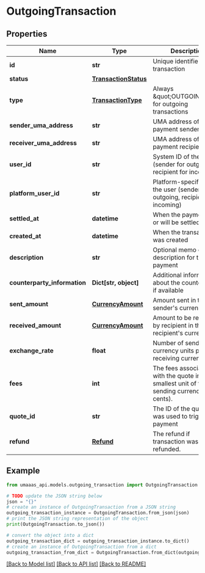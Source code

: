 # OutgoingTransaction


## Properties

Name | Type | Description | Notes
------------ | ------------- | ------------- | -------------
**id** | **str** | Unique identifier for the transaction | 
**status** | [**TransactionStatus**](TransactionStatus.md) |  | 
**type** | [**TransactionType**](TransactionType.md) | Always \&quot;OUTGOING\&quot; for outgoing transactions | 
**sender_uma_address** | **str** | UMA address of the payment sender | 
**receiver_uma_address** | **str** | UMA address of the payment recipient | 
**user_id** | **str** | System ID of the user (sender for outgoing, recipient for incoming) | 
**platform_user_id** | **str** | Platform-specific ID of the user (sender for outgoing, recipient for incoming) | 
**settled_at** | **datetime** | When the payment was or will be settled | [optional] 
**created_at** | **datetime** | When the transaction was created | [optional] 
**description** | **str** | Optional memo or description for the payment | [optional] 
**counterparty_information** | **Dict[str, object]** | Additional information about the counterparty, if available | [optional] 
**sent_amount** | [**CurrencyAmount**](CurrencyAmount.md) | Amount sent in the sender&#39;s currency | 
**received_amount** | [**CurrencyAmount**](CurrencyAmount.md) | Amount to be received by recipient in the recipient&#39;s currency | [optional] 
**exchange_rate** | **float** | Number of sending currency units per receiving currency unit. | [optional] 
**fees** | **int** | The fees associated with the quote in the smallest unit of the sending currency (eg. cents). | [optional] 
**quote_id** | **str** | The ID of the quote that was used to trigger this payment | [optional] 
**refund** | [**Refund**](Refund.md) | The refund if transaction was refunded. | [optional] 

## Example

```python
from umaaas_api.models.outgoing_transaction import OutgoingTransaction

# TODO update the JSON string below
json = "{}"
# create an instance of OutgoingTransaction from a JSON string
outgoing_transaction_instance = OutgoingTransaction.from_json(json)
# print the JSON string representation of the object
print(OutgoingTransaction.to_json())

# convert the object into a dict
outgoing_transaction_dict = outgoing_transaction_instance.to_dict()
# create an instance of OutgoingTransaction from a dict
outgoing_transaction_from_dict = OutgoingTransaction.from_dict(outgoing_transaction_dict)
```
[[Back to Model list]](../README.md#documentation-for-models) [[Back to API list]](../README.md#documentation-for-api-endpoints) [[Back to README]](../README.md)


